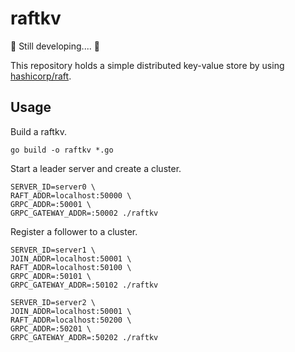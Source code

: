 # raftkv

:construction: Still developing.... :construction:

This repository holds a simple distributed key-value store by using [hashicorp/raft](https://github.com/hashicorp/raft).

## Usage

Build a raftkv.

```shell
go build -o raftkv *.go
```

Start a leader server and create a cluster.

```shell
SERVER_ID=server0 \
RAFT_ADDR=localhost:50000 \
GRPC_ADDR=:50001 \
GRPC_GATEWAY_ADDR=:50002 ./raftkv
```

Register a follower to a cluster.

```shell
SERVER_ID=server1 \
JOIN_ADDR=localhost:50001 \
RAFT_ADDR=localhost:50100 \
GRPC_ADDR=:50101 \
GRPC_GATEWAY_ADDR=:50102 ./raftkv
```

```shell
SERVER_ID=server2 \
JOIN_ADDR=localhost:50001 \
RAFT_ADDR=localhost:50200 \
GRPC_ADDR=:50201 \
GRPC_GATEWAY_ADDR=:50202 ./raftkv
```
